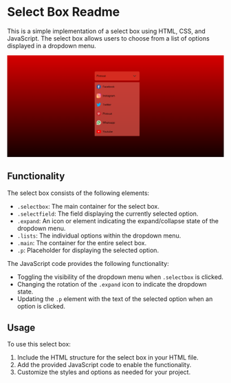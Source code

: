 # Select Box Readme

This is a simple implementation of a select box using HTML, CSS, and JavaScript. The select box allows users to choose from a list of options displayed in a dropdown menu.

![Select box SS](Selectbox.PNG)

## Functionality

The select box consists of the following elements:

- `.selectbox`: The main container for the select box.
- `.selectfield`: The field displaying the currently selected option.
- `.expand`: An icon or element indicating the expand/collapse state of the dropdown menu.
- `.lists`: The individual options within the dropdown menu.
- `.main`: The container for the entire select box.
- `.p`: Placeholder for displaying the selected option.

The JavaScript code provides the following functionality:

- Toggling the visibility of the dropdown menu when `.selectbox` is clicked.
- Changing the rotation of the `.expand` icon to indicate the dropdown state.
- Updating the `.p` element with the text of the selected option when an option is clicked.

## Usage

To use this select box:

1. Include the HTML structure for the select box in your HTML file.
2. Add the provided JavaScript code to enable the functionality.
3. Customize the styles and options as needed for your project.
